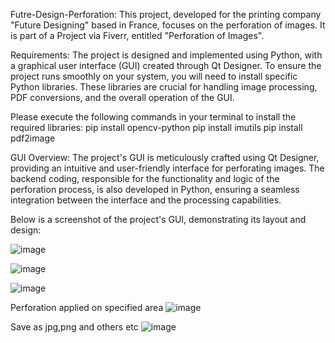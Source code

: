 Futre-Design-Perforation:
This project, developed for the printing company "Future Designing" based in France, focuses on the perforation of images. It is part of a Project via Fiverr, entitled "Perforation of Images".

Requirements:
The project is designed and implemented using Python, with a graphical user interface (GUI) created through Qt Designer. To ensure the project runs smoothly on your system, you will need to install specific Python libraries. These libraries are crucial for handling image processing, PDF conversions, and the overall operation of the GUI.

Please execute the following commands in your terminal to install the required libraries:
      pip install opencv-python
      pip install imutils
      pip install pdf2image

GUI Overview:
The project's GUI is meticulously crafted using Qt Designer, providing an intuitive and user-friendly interface for perforating images. The backend coding, responsible for the functionality and logic of the perforation process, is also developed in Python, ensuring a seamless integration between the interface and the processing capabilities.

Below is a screenshot of the project's GUI, demonstrating its layout and design:

![image](https://github.com/mariaasalm/Focal-Design-perforation/assets/74291938/0c81eaa0-63e4-42ca-b8a3-4a1cea782425)


![image](https://github.com/mariaasalm/Focal-Design-perforation/assets/74291938/ccafd3a0-e16a-4c5d-9237-a112208a49e0)

![image](https://github.com/mariaasalm/Focal-Design-perforation/assets/74291938/106e51a7-8822-4272-b2f8-d4884c51163c)

Perforation applied on specified area
![image](https://github.com/mariaasalm/Focal-Design-perforation/assets/74291938/1fab0ace-ddf7-499d-ac9d-5dcf887d25d2)

Save as jpg,png and others etc
![image](https://github.com/mariaasalm/Focal-Design-perforation/assets/74291938/b1e58730-a2ab-4e2c-924f-980790a3a60e)




